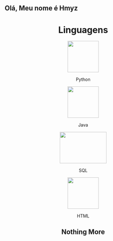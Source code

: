 ## Olá, Meu nome é Hmyz

<header>
  <main style="display=grid;grid-template-coulumns=1f 1f">
    <h1>Linguagens</h1>
    <section align="center">
      <img src="https://upload.wikimedia.org/wikipedia/commons/c/c3/Python-logo-notext.svg" width="100" height="100">
      <p>Python</p>
    </section>
    <section align="center">
      <img src="https://upload.wikimedia.org/wikipedia/en/3/30/Java_programming_language_logo.svg" width="100" height="100">
      <p>Java</p>
    </section>
    <section align="center">
      <img src="https://upload.wikimedia.org/wikipedia/commons/8/87/Sql_data_base_with_logo.png" width="150" height="100">
      <p>SQL</p>
    </section>
    <section align="center">
      <img src="https://upload.wikimedia.org/wikipedia/commons/6/61/HTML5_logo_and_wordmark.svg" width="100" height="100">
      <p>HTML</p>
    </section>
    <h2>Nothing More</h2>
  </main>
</header>

